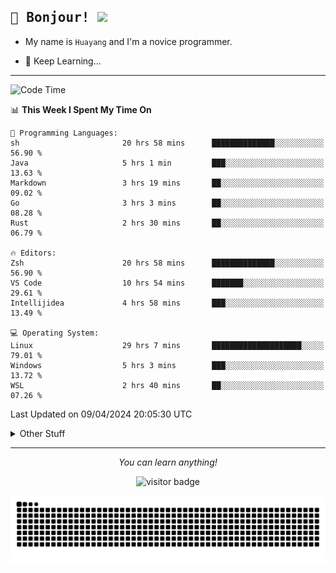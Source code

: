 <h2>
    <samp>🎉 Bonjour!  <img src="https://media.giphy.com/media/mGcNjsfWAjY5AEZNw6/giphy.gif" width="50"></samp>
</h2>

* My name is `Huayang` and I'm a novice programmer.


* 🧐 Keep Learning...

<hr>

<!--START_SECTION:waka-->
![Code Time](http://img.shields.io/badge/Code%20Time-2%2C249%20hrs%2030%20mins-blue)

📊 **This Week I Spent My Time On** 

```text
💬 Programming Languages: 
sh                       20 hrs 58 mins      ██████████████░░░░░░░░░░░   56.90 % 
Java                     5 hrs 1 min         ███░░░░░░░░░░░░░░░░░░░░░░   13.63 % 
Markdown                 3 hrs 19 mins       ██░░░░░░░░░░░░░░░░░░░░░░░   09.02 % 
Go                       3 hrs 3 mins        ██░░░░░░░░░░░░░░░░░░░░░░░   08.28 % 
Rust                     2 hrs 30 mins       ██░░░░░░░░░░░░░░░░░░░░░░░   06.79 % 

🔥 Editors: 
Zsh                      20 hrs 58 mins      ██████████████░░░░░░░░░░░   56.90 % 
VS Code                  10 hrs 54 mins      ███████░░░░░░░░░░░░░░░░░░   29.61 % 
Intellijidea             4 hrs 58 mins       ███░░░░░░░░░░░░░░░░░░░░░░   13.49 % 

💻 Operating System: 
Linux                    29 hrs 7 mins       ████████████████████░░░░░   79.01 % 
Windows                  5 hrs 3 mins        ███░░░░░░░░░░░░░░░░░░░░░░   13.72 % 
WSL                      2 hrs 40 mins       ██░░░░░░░░░░░░░░░░░░░░░░░   07.26 % 
```


 Last Updated on 09/04/2024 20:05:30 UTC
<!--END_SECTION:waka-->

<details>
    <summary>Other Stuff</summary>

* 🛠️ Skills
<!-- 
<p align="center">
  <a href="https://skillicons.dev">
    <img src="https://skillicons.dev/icons?i=c,python,cpp,go,react,js,ts,rust,java,haskell,ruby,kotlin,scala,kubernetes,docker,grafana,jenkins,nginx,nestjs,nextjs,rabbitmq,postgres,kafka,redis,graphql,mysql,linux,md,git,vim,vscode,visualstudio,stackoverflow" />
  </a>
</p>
-->    
<p align="center">
    <img src="https://api.githubtrends.io/user/svg/XmchxUp/langs?time_range=one_year&include_private=True" />
    <img src="https://api.githubtrends.io/user/svg/XmchxUp/repos?time_range=one_year&include_private=True" />
</p>

* 🏆 Some GitHub statistical reports:

<p align="center">
    <img src="/github-metrics.svg" alt="github metrics" style='visibility:visible' />    
</p>

<p align="center">  
    <img height="180em" src="https://github-readme-stats.vercel.app/api?username=xmchxup&hide_border=true&show_icons=true&include_all_commits=true&bg_color=0,EC6C6C,FFD479,FFFC79,73FA79&theme=graywhite&locale=en" />
    <img height="180em" src="https://github-readme-stats.vercel.app/api/top-langs/?username=xmchxup&hide=css,scss,html&langs_count=8&hide_border=true&layout=compact&bg_color=0,73FA79,73FDFF,D783FF&theme=graywhite&locale=en" />
</p>


<img width="100%" src="https://github-profile-trophy.vercel.app/?username=xmchxup&column=7" />

</details>


<hr>


<p align="center">
    <i>You can learn anything!</i>
    <p align="center">
        <img src="https://visitor-badge.laobi.icu/badge?page_id=xmchxup" alt="visitor badge"/>       
    </p>
</p>

<picture>
  <source media="(prefers-color-scheme: dark)" srcset="https://raw.githubusercontent.com/XmchxUp/XmchxUp/output/github-snake-dark.svg" />
  <source media="(prefers-color-scheme: light)" srcset="https://raw.githubusercontent.com/XmchxUp/XmchxUp/output/github-snake.svg" />
  <img alt="github-snake" src="https://raw.githubusercontent.com/XmchxUp/XmchxUp/output/github-snake.svg" />
</picture>


